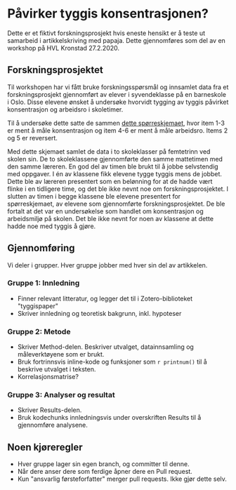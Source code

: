# Påvirker tyggis konsentrasjonen?
Dette er et fiktivt forskningsprosjekt hvis eneste hensikt er å teste ut samarbeid i artikkelskriving med papaja. Dette gjennomføres som del av en workshop på HVL Kronstad 27.2.2020.

## Forskningsprosjektet
Til workshopen har vi fått bruke forskningsspørsmål og innsamlet data fra et forskningsprosjekt gjennomført av elever i syvendeklasse på en barneskole i Oslo. Disse elevene ønsket å undersøke hvorvidt tygging av tyggis påvirket konsentrasjon og arbeidsro i skoletimer.

Til å undersøke dette satte de sammen [dette spørreskjemaet](spørreskjema.pdf), hvor item 1-3 er ment å måle konsentrasjon og item 4-6 er ment å måle arbeidsro. Items 2 og 5 er reversert.

Med dette skjemaet samlet de data i to skoleklasser på femtetrinn ved skolen sin. De to skoleklassene gjennomførte den samme mattetimen med den samme læreren. En god del av timen ble brukt til å jobbe selvstendig med oppgaver. I én av klassene fikk elevene tygge tyggis mens de jobbet. Dette ble av læreren presentert som en belønning for at de hadde vært flinke i en tidligere time, og det ble ikke nevnt noe om forskningsprosjektet. I slutten av timen i begge klassene ble elevene presentert for spørreskjemaet, av elevene som gjennomførte forskningsprosjektet. De ble fortalt at det var en undersøkelse som handlet om konsentrasjon og arbeidsmiljø på skolen. Det ble ikke nevnt for noen av klassene at dette hadde noe med tyggis å gjøre.

## Gjennomføring
Vi deler i grupper. Hver gruppe jobber med hver sin del av artikkelen.

### Gruppe 1: Innledning
- Finner relevant litteratur, og legger det til i Zotero-biblioteket "tyggispaper"
- Skriver innledning og teoretisk bakgrunn, inkl. hypoteser

### Gruppe 2: Metode
- Skriver Method-delen. Beskriver utvalget, datainnsamling og måleverktøyene som er brukt.
- Bruk fortrinnsvis inline-kode og funksjoner som `r printnum()` til å beskrive utvalget i teksten.
- Korrelasjonsmatrise?

### Gruppe 3: Analyser og resultat
- Skriver Results-delen.
- Bruk kodechunks innledningsvis under overskriften Results til å gjennomføre analysene.

## Noen kjøreregler
- Hver gruppe lager sin egen branch, og committer til denne.
- Når dere anser dere som ferdige åpner dere en Pull request.
- Kun "ansvarlig førsteforfatter" merger pull requests. Ikke gjør dette selv.
